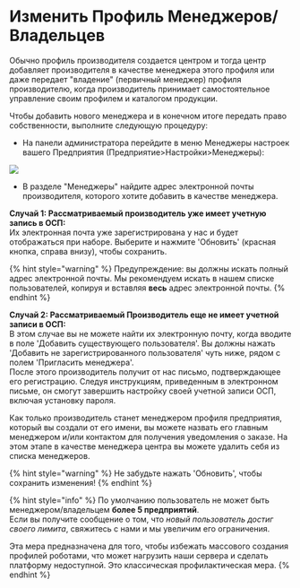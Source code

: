 # Изменить Профиль Менеджеров/Владельцев

Обычно профиль производителя создается центром и тогда центр добавляет производителя в качестве менеджера этого профиля или даже передает "владение" \(первичный менеджер\) профиля производителю, когда производитель принимает самостоятельное управление своим профилем и каталогом продукции.

Чтобы добавить нового менеджера и в конечном итоге передать право собственности, выполните следующую процедуру:

* На панели администратора перейдите в меню Менеджеры настроек вашего Предприятия \(Предприятие&gt;Настройки&gt;Менеджеры\):

![](../../.gitbook/assets/changeowner.jpg)

* В разделе "Менеджеры" найдите адрес электронной почты производителя, которого хотите добавить в качестве менеджера.

**Случай 1: Рассматриваемый производитель уже имеет учетную запись в ОСП:**  
Их электронная почта уже зарегистрирована у нас и будет отображаться при наборе. Выберите и нажмите 'Обновить' \(красная кнопка, справа внизу\), чтобы сохранить.

{% hint style="warning" %}
Предупреждение: вы должны искать полный адрес электронной почты. Мы рекомендуем искать в нашем списке пользователей, копируя и вставляя **весь** адрес электронной почты.
{% endhint %}

**Случай 2: Рассматриваемый Производитель еще не имеет учетной записи в ОСП:**  
В этом случае вы не можете найти их электронную почту, когда вводите в поле 'Добавить существующего пользователя'. Вы должны нажать 'Добавить не зарегистрированного пользователя' чуть ниже, рядом с полем 'Пригласить менеджера'.  
После этого производитель получит от нас письмо, подтверждающее его регистрацию. Следуя инструкциям, приведенным в электронном письме, он смогут завершить настройку своей учетной записи ОСП, включая установку пароля.

Как только производитель станет менеджером профиля предприятия, который вы создали от его имени, вы можете назвать его главным менеджером и/или контактом для получения уведомления о заказе. На этом этапе в качестве менеджера центра вы можете удалить себя из списка менеджеров.

{% hint style="warning" %}
Не забудьте нажать 'Обновить', чтобы сохранить изменения!
{% endhint %}

{% hint style="info" %}
По умолчанию пользователь не может быть менеджером/владельцем **более 5 предприятий**.  
Если вы получите сообщение о том, что _новый пользователь достиг своего лимита_, свяжитесь с нами и мы увеличим его ограничения.

Эта мера предназначена для того, чтобы избежать массового создания профилей роботами, что может нагрузить наши сервера и сделать платформу недоступной. Это классическая профилактическая мера.
{% endhint %}


